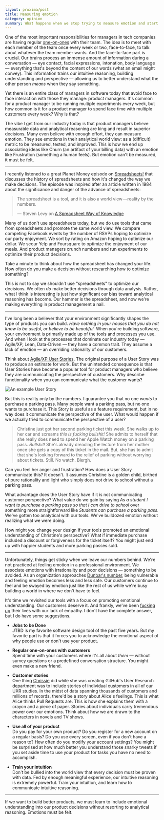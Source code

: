 ```yaml
---
layout: proxima/post
title: Measuring emotion
category: opinion
summary: What happens when we stop trying to measure emotion and start feeling it instead?
---
```


One of the most important responsibilities for managers in tech companies are having regular [one-on-ones](http://www.bhorowitz.com/one_on_one) with their team. The idea is to meet with each member of the team once every week or two, face-to-face, to talk about whatever the team member wants. And the face-to-face part is crucial. Our brains process an immense amount of information during a conversation —  eye contact, facial expressions, intonation, body language — everything that's beyond the content of our words (what an email might convey). This information trains our intuitive reasoning,  building understanding and perspective — allowing us to better understand what the other person *means* when they say something.

Yet there is an entire class of managers in software today that avoid face to face interaction with those they manage: product managers. It's common for a product manager to be running multiple experiments every week, but how common is it for a product manager to spend face time with multiple customers every week? Why is that?

The vibe I get from our industry today is that product managers believe measurable data and analytical reasoning are king and result in superior decisions. Many even believe with enough effort, they can measure emotion. They see emotions in their analytical world view: as a (difficult) metric to be measured, tested, and improved. This is how we end up associating ideas like Churn (an artifact of your billing data) with an emotion like Frustration (something a human feels). But emotion can't be measured, it must be felt.

* * * *

I recently listened to a great Planet Money episode on [Spreadsheets!](http://www.npr.org/blogs/money/2015/02/25/389027988/episode-606-spreadsheets) that discusses the history of spreadsheets and how it's changed the way we make decisions. The episode was inspired after an article written in 1984 about the significance and danger of the advance of spreadsheets:

> The spreadsheet is a tool, and it is also a world view — reality by the numbers.
>
> — Steven Levy on [A Spreadsheet Way of Knowledge](https://medium.com/backchannel/a-spreadsheet-way-of-knowledge-8de60af7146e)

Many of us don't use spreadsheets today, but we do use tools that came from spreadsheets and promote the same world view. We compare competing Facebook events by the number of RSVPs hoping to optimize our party enjoyment. We sort by rating on Amazon hoping to optimize our dollar. We scour Yelp and Foursquare to optimize the enjoyment of our meals. And product managers crunch numbers and run experiments to optimize their product decisions.

Take a minute to think about how the spreadsheet has changed your life. How often do you make a decision without researching how to optimize something?

This is not to say we shouldn't use "spreadsheets" to optimize our decisions. We often _do_ make better decisions through data analysis. Rather, what I think is interesting is just how significant our bias toward analytical reasoning has become. Our hammer is the spreadsheet, and now we're making everything in product management a nail.

* * * *

I've long been a believer that your environment significantly shapes the type of products you can build. *Have nothing in your houses that you do not know to be useful, or believe to be beautiful.* When you're building software, your environment is primarily made up of the tools and processes you use. And when I look at the processes that dominate our industry today — Agile/XP, Lean, Data-Driven — they have a common trait. They assume a lack of emotion — an overriding rationality of our customers.

Think about [Agile/XP User Stories](http://www.agilemodeling.com/artifacts/userStory.htm). The original purpose of a User Story was to produce an estimate for work. But the unintended consequence is that User Stories have become a popular tool for product managers who believe they are communicating the perspective of customers. Why describe functionality when you can communicate what the customer wants?

<div class="figure">
	<img src="https://assets.warpspire.com/images/measuring-emotion/user-story.jpg" alt="An example User Story" />
</div>

But this is reality only by the numbers. I guarantee you that no one *wants* to purchase a parking pass. Many people want a parking pass, but no one wants to purchase it. This Story is useful as a feature requirement, but in no way does it communicate the perspective of the user. What would happen if we actually tried to communicate the perspective of a user?

> Christine just got her second parking ticket this week. She walks up to her car and screams *this is fucking bullshit!* She admits to herself that she really does need to spend her Apple Watch money on a parking pass. *Bullshit!* She's already dreading the lecture from her mother once she gets a copy of this ticket in the mail. But, she has to admit that she's looking forward to the relief of parking without worrying about tickets. Still. No watch. Blergh.

Can you feel her anger and frustration? How does a User Story communicate this? It doesn't. It assumes Christine is a golden child, birthed of pure rationality and light who simply does not drive to school without a parking pass.

What advantage does the User Story have if it is not communicating customer perspective? What value do we gain by saying *As a student I want to purchase a parking pass so that I can drive to school* over something more straightforward like *Students can purchase a parking pass.* We've gotten too analytical with our tools. We've bulldozed emotion without realizing what we were doing.

How might you change your design if your tools promoted an emotional understanding of Christine's perspective? What if immediate purchase included a discount or forgiveness for the ticket itself? You might just end up with happier students and more parking passes sold.

* * * *

Unfortunately, things get sticky when we leave our numbers behind. We're not practiced at feeling emotion in a professional environment. We associate emotions with irrationality and poor decisions — something to be avoided. As an organization approaches [Dunbar's number](http://en.wikipedia.org/wiki/Dunbar%27s_number), being vulnerable and feeling emotion becomes less and less safe. Our customers continue to feel and be swayed by emotion just like the rest of us while we're busy building a world in where we don't have to feel.

It's time we revisited our tools with a focus on promoting emotional understanding. Our customers deserve it. And frankly, we've been [fucking up](http://meyerweb.com/eric/thoughts/2014/12/24/inadvertent-algorithmic-cruelty/) their lives with our lack of empathy. I don't have the complete answer, but I do have some suggestions.

* **Jobs to be Done**  
	JTBD is my favorite software design tool of the past five years. But my favorite part is that it forces you to acknowledge the emotional aspect of why people use or don't use your product.

* **Regular one-on-ones with customers**  
	Spend time with your customers where it's all about *them* — without survey questions or a predefined conversation structure. You might even make a new friend.

* **Customer stories**  
	One thing [Chrissie](https://twitter.com/tenaciouscb) did while she was creating GitHub's User Research department was to include stories of individual customers in all of our UXR studies. In the midst of data spanning thousands of customers and millions of records, there'd be a story about Alice's feelings. This is what Alice thinks Pull Requests are. This is how she explains them with a crayon and a piece of paper. Stories about individuals carry tremendous power over our emotions. Think about how we are drawn to the characters in novels and TV shows.

* **Use all of your product**  
	Do you pay for your own product? Do you register for a new account on a regular basis? Do you use every screen, even if you don't have a reason to? How often do you modify your account settings? You might be surprised at how much better you understand those snarky tweets if you set aside time to use your product for tasks you have no need to accomplish.

* **Train your intuition**  
	Don't be bullied into the world view that every decision must be proven with data. Fed by enough meaningful experience, our intuitive reasoning is extremely powerful. Train your intuition, and learn how to communicate intuitive reasoning.

* * * *

If we want to build better products, we must learn to include emotional understanding into our product decisions without resorting to analytical reasoning. Emotions must be felt.
